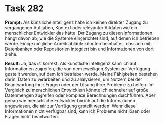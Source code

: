 # Task 282

**Prompt:** Als künstliche Intelligenz habe ich keinen direkten Zugang zu vergangenen Aufgaben, Kontext oder relevanter Altdaten wie ein menschlicher Entwickler das hätte. Der Zugang zu diesen Informationen hängt davon ab, wie die Systeme eingerichtet sind, auf denen ich betrieben werde. Einige mögliche Arbeitsabläufe könnten beinhalten, dass ich mit Datenbanken oder Repositorien integriert bin und Informationen von dort ziehe.

**Result:**
Ja, das ist korrekt. Als künstliche Intelligenz kann ich auf Informationen zugreifen, die von dem jeweiligen System zur Verfügung gestellt werden, auf dem ich betrieben werde. Meine Fähigkeiten bestehen darin, Daten zu verarbeiten und zu analysieren, um Nutzern bei der Beantwortung ihrer Fragen oder der Lösung ihrer Probleme zu helfen. Im Vergleich zu menschlichen Entwicklern könnte ich schneller auf große Datenmengen zugreifen oder komplexe Berechnungen durchführen. Aber genau wie menschliche Entwickler bin ich auf die Informationen angewiesen, die mir zur Verfügung gestellt werden. Wenn diese Informationen nicht verfügbar sind, kann ich Probleme nicht lösen oder Fragen nicht beantworten.
